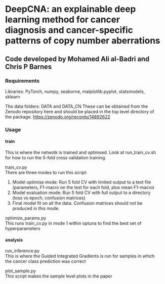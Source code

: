 # DeepCNA: an explainable deep learning method for cancer diagnosis and cancer-specific patterns of copy number aberrations

## Code developed by Mohamed Ali al-Badri and Chris P Barnes

### Requirements
Libraries:
PyTorch, numpy, seaborne, matplotlib.pyplot, statsmodels, sklearn

The data folders: DATA and DATA_CN 
These can be obtained from the Zenodo repository here and should be placed in the top level directory of the package.
https://zenodo.org/records/14892622

### Usage
#### train
This is where the netwotk is trained and optimsed. Look at run_train_cv.sh for how to run the 5-fold cross validation training.

train_cv.py <br>
There are three modes to run this script:
1. Model optimise mode: Run 5 fold CV with limited output to a text file (parameters, F1-macro on the test for each fold, plus mean F1-macro)
2. Model evaluation mode: Run 5 fold CV with full output to a directory (loss vs epoch, confusion matrices)
3. Final model fit on all the data. Confusion matrices should not be produced in this mode.

optimize_params.py <br>
This runs train_cv.py in mode 1 within optuna to find the best set of hyperparameters

#### analysis
run_inference.py <br>
This is where the Guided Integrated Gradients is run for samples in which the cancer class prediction was correct

plot_sample.py <br>
This script makes the sample level plots in the paper